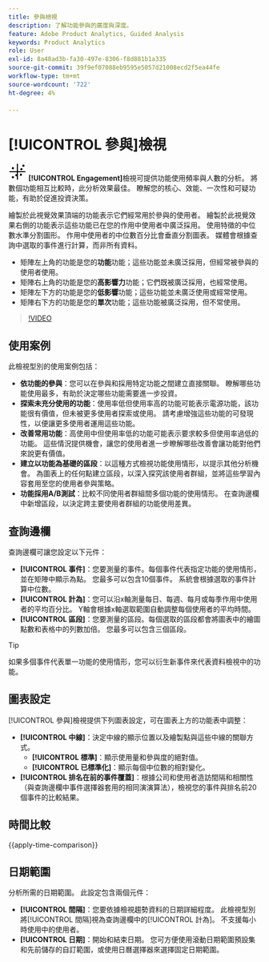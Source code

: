 ```yaml
---
title: 參與檢視
description: 了解功能參與的廣度與深度。
feature: Adobe Product Analytics, Guided Analysis
keywords: Product Analytics
role: User
exl-id: 8a48ad3b-fa30-497e-8306-f8d881b1a335
source-git-commit: 39f9ef07088eb9595e5057d21008ecd2f5ea44fe
workflow-type: tm+mt
source-wordcount: '722'
ht-degree: 4%

---
```


# [!UICONTROL 參與]檢視

![EngagementGraph](/help/assets/icons/EngagementGraph.svg) **[!UICONTROL Engagement]**&#x200B;檢視可提供功能使用頻率與人數的分析。 將數個功能相互比較時，此分析效果最佳。 瞭解您的核心、效能、一次性和可疑功能，有助於促進投資決策。

繪製於此視覺效果頂端的功能表示它們經常用於參與的使用者。 繪製於此視覺效果右側的功能表示這些功能已在您的作用中使用者中廣泛採用。 使用特徵的中位數水準分割圖形。 作用中使用者的中位數百分比會垂直分割圖表。 媒體會根據查詢中選取的事件進行計算，而非所有資料。

* 矩陣左上角的功能是您的&#x200B;**功能**&#x200B;功能；這些功能並未廣泛採用，但經常被參與的使用者使用。
* 矩陣右上角的功能是您的&#x200B;**高影響力**&#x200B;功能；它們既被廣泛採用，也經常使用。
* 矩陣左下方的功能是您的&#x200B;**低影響**&#x200B;功能；這些功能並未廣泛使用或經常使用。
* 矩陣右下方的功能是您的&#x200B;**單次**&#x200B;功能；這些功能被廣泛採用，但不常使用。

>[!VIDEO](https://video.tv.adobe.com/v/3429489/&learn=on)

## 使用案例

此檢視型別的使用案例包括：

* **依功能的參與**：您可以在參與和採用特定功能之間建立直接關聯。 瞭解哪些功能使用最多，有助於決定哪些功能需要進一步投資。
* **探索未充分使用的功能**：使用率低但使用率高的功能可能表示電源功能，該功能很有價值，但未被更多使用者探索或使用。 請考慮增強這些功能的可發現性，以便讓更多使用者運用這些功能。
* **改善常用功能**：高使用中但使用率低的功能可能表示要求較多但使用率過低的功能。 這些情況提供機會，讓您的使用者進一步瞭解哪些改善會讓功能對他們來說更有價值。
* **建立以功能為基礎的區段**：以這種方式檢視功能使用情形，以提示其他分析機會。 為圖表上的任何點建立區段，以深入探究該使用者群組，並將這些學習內容套用至您的使用者參與策略。
* **功能採用A/B測試**：比較不同使用者群組間多個功能的使用情形。 在查詢邊欄中新增區段，以決定跨主要使用者群組的功能使用差異。

## 查詢邊欄

查詢邊欄可讓您設定以下元件：

* **[!UICONTROL 事件]**：您要測量的事件。每個事件代表指定功能的使用情形，並在矩陣中顯示為點。 您最多可以包含10個事件。 系統會根據選取的事件計算中位數。
* **[!UICONTROL 計為]**：您可以沿x軸測量每日、每週、每月或每季作用中使用者的平均百分比。 Y軸會根據x軸選取範圍自動調整每個使用者的平均時間。
* **[!UICONTROL 區段]**：您要測量的區段。每個選取的區段都會將圖表中的繪圖點數和表格中的列數加倍。 您最多可以包含三個區段。

>[!TIP]
>
>如果多個事件代表單一功能的使用情形，您可以衍生新事件來代表資料檢視中的功能。

## 圖表設定

[!UICONTROL 參與]檢視提供下列圖表設定，可在圖表上方的功能表中調整：

* **[!UICONTROL 中線]**：決定中線的顯示位置以及繪製點與這些中線的關聯方式。
   * **[!UICONTROL 標準]**：顯示使用量和參與度的絕對值。
   * **[!UICONTROL 已標準化]**：顯示每個中位數的相對變化。
* **[!UICONTROL 排名在前的事件覆蓋]**：根據公司和使用者造訪間隔和相關性（與查詢邊欄中事件選擇器套用的相同演演算法），檢視您的事件與排名前20個事件的比較結果。

## 時間比較

{{apply-time-comparison}}

## 日期範圍

分析所需的日期範圍。 此設定包含兩個元件：

* **[!UICONTROL 間隔]**：您要依據檢視趨勢資料的日期詳細程度。 此檢視型別將[!UICONTROL 間隔]視為查詢邊欄中的[!UICONTROL 計為]。 不支援每小時使用中的使用者。
* **[!UICONTROL 日期]**：開始和結束日期。 您可方便使用滾動日期範圍預設集和先前儲存的自訂範圍，或使用日曆選擇器來選擇固定日期範圍。
